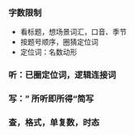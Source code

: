 ###  字数限制

- 看标题，想场景词汇，口音、季节
- 按题号顺序，圈猜定位词
- 定位词：名数动形

### 听：已圈定位词，逻辑连接词

### 写：” 所听即所得“简写

### 查，格式，单复数，时态